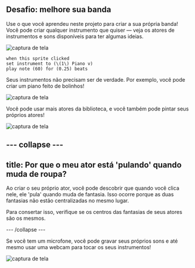 ## Desafio: melhore sua banda

Use o que você aprendeu neste projeto para criar a sua própria banda! Você pode criar qualquer instrumento que quiser — veja os atores de instrumentos e sons disponíveis para ter algumas ideias.

![captura de tela](images/band-ideas-sounds.png)

```blocks3
when this sprite clicked
set instrument to (\(1\) Piano v)
play note (60) for (0.25) beats
```

Seus instrumentos não precisam ser de verdade. Por exemplo, você pode criar um piano feito de bolinhos!

![captura de tela](images/band-piano.png)

Você pode usar mais atores da biblioteca, e você também pode pintar seus próprios atores!

![captura de tela](images/band-draw.png)

--- collapse ---
---
title: Por que o meu ator está 'pulando' quando muda de roupa?
---

Ao criar o seu próprio ator, você pode descobrir que quando você clica nele, ele 'pula' quando muda de fantasia. Isso ocorre porque as duas fantasias não estão centralizadas no mesmo lugar.

Para consertar isso, verifique se os centros das fantasias de seus atores são os mesmos.

--- /collapse ---

Se você tem um microfone, você pode gravar seus próprios sons e até mesmo usar uma webcam para tocar os seus instrumentos!

![captura de tela](images/band-io.png)